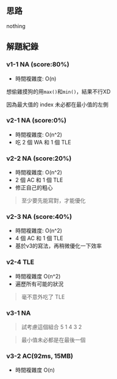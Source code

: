 ## 思路

nothing

## 解題紀錄
### v1-1 	NA (score:80%)
- 時間複雜度: O(n)

想偷雞摸狗的用`max()`和`min()`，結果不行XD

因為最大值的 index 未必都在最小值的左側

### v2-1 	NA (score:0%)
- 時間複雜度: O(n^2)
- 吃 2 個 WA 和 1 個 TLE

### v2-2 NA (score:20%)
- 時間複雜度: O(n^2)
- 2 個 AC 和 1 個 TLE
- 修正自己的粗心

> 至少要先能寫對，才能優化

### v2-3 NA (score:40%)
- 時間複雜度: O(n^2)
- 4 個 AC 和 1 個 TLE
- 基於v3的寫法，再稍微優化一下效率

### v2-4 TLE
- 時間複雜度 O(n^2)
- 遍歷所有可能的狀況
> 毫不意外吃了 TLE

### v3-1 NA
> 試考慮這個組合 5 1 4 3 2

> 最小值未必都是在最後一個

### v3-2 AC(92ms, 15MB)
- 時間複雜度 O(n)
